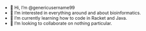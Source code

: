 - 👋 Hi, I’m @genericusername99
- 👀 I’m interested in everything around and about bioinformatics.
- 🌱 I’m currently learning how to code in Racket and Java.
- 💞️ I’m looking to collaborate on nothing particular.
